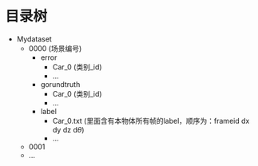 # 目录树

- Mydataset
  - 0000 (场景编号)
    - error
      - Car_0 (类别_id)
      - ...
    - gorundtruth
      - Car_0 (类别_id)
      - ...
    - label
      - Car_0.txt (里面含有本物体所有帧的label，顺序为：frameid dx dy dz d$\theta$)
      - ...
  - 0001
  - ...
